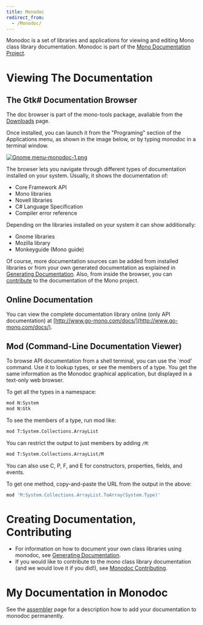 ```yaml
---
title: Monodoc
redirect_from:
  - /Monodoc/
---
```


Monodoc is a set of libraries and applications for viewing and editing Mono class library documentation. Monodoc is part of the [Mono Documentation Project](/docs/).

Viewing The Documentation
=========================

The Gtk# Documentation Browser
-------------------------------

The doc browser is part of the mono-tools package, avaliable from the [Downloads](/download/stable/) page.

Once installed, you can launch it from the "Programing" section of the Applications menu, as shown in the image below, or by typing *monodoc* in a terminal window.

[![Gnome menu-monodoc-1.png](/archived/images/1/1d/Gnome_menu-monodoc-1.png)](/archived/images/1/1d/Gnome_menu-monodoc-1.png)

The browser lets you navigate through different types of documentation installed on your system. Usually, it shows the documentation of:

-   Core Framework API
-   Mono libraries
-   Novell libraries
-   C# Language Specification
-   Compiler error reference

Depending on the libraries installed on your system it can show additionally:

-   Gnome libraries
-   Mozilla library
-   Monkeyguide (Mono guide)

Of course, more documentation sources can be added from installed libraries or from your own generated documentation as explained in [Generating Documentation](/docs/tools+libraries/tools/monodoc/generating-documentation/). Also, from inside the browser, you can [contribute](/docs/tools+libraries/tools/monodoc/contributing/) to the documentation of the Mono project.

Online Documentation
--------------------

You can view the complete documentation library online (only API documentation) at [http://www.go-mono.com/docs/](http://www.go-mono.com/docs/).

Mod (Command-Line Documentation Viewer)
---------------------------------------

To browse API documentation from a shell terminal, you can use the \`mod' command. Use it to lookup types, or see the members of a type. You get the same information as the Monodoc graphical application, but displayed in a text-only web browser.

To get all the types in a namespace:

``` bash
mod N:System
mod N:Gtk
```

To see the members of a type, run mod like:

``` bash
mod T:System.Collections.ArrayList
```

You can restrict the output to just members by adding `/M`:

``` bash
mod T:System.Collections.ArrayList/M
```

You can also use C, P, F, and E for constructors, properties, fields, and events.

To get one method, copy-and-paste the URL from the output in the above:

``` bash
mod 'M:System.Collections.ArrayList.ToArray(System.Type)'
```

Creating Documentation, Contributing
====================================

-   For information on how to document your own class libraries using monodoc, see [Generating Documentation](/docs/tools+libraries/tools/monodoc/generating-documentation/).
-   If you would like to contribute to the mono class library documentation (and we would love it if you did!), see [Monodoc Contributing](/docs/tools+libraries/tools/monodoc/contributing/).

My Documentation in Monodoc
===========================

See the [assembler](/docs/tools+libraries/tools/mdassembler/) page for a description how to add your documentation to monodoc permanently.

